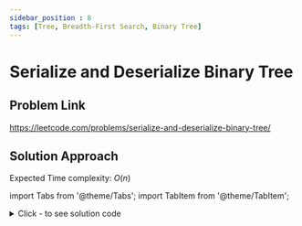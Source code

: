 ```yaml
---
sidebar_position : 8
tags: [Tree, Breadth-First Search, Binary Tree]
---
```


# Serialize and Deserialize Binary Tree

## Problem Link
https://leetcode.com/problems/serialize-and-deserialize-binary-tree/

## Solution Approach

Expected Time complexity: $O(n)$

import Tabs from '@theme/Tabs';
import TabItem from '@theme/TabItem';

<details><summary>Click - to see solution code</summary>

<Tabs>
<TabItem value="cpp" label="C++">

```cpp
class Codec {
   public:
    string s = "";
    void serial(TreeNode* root) {
        string a = to_string(root->val);
        s += a;
        if (root->left) {
            s += "L(";
            serial(root->left);
            s.push_back(')');
        }
        if (root->right) {
            s += "R(";
            serial(root->right);
            s.push_back(')');
        }
    }

    string serialize(TreeNode* root) {
        if (!root) return "";
        serial(root);
        cout << s << "\n";
        return s;
    }

    string d;
    TreeNode* deserial(int& i) {
        int j = i;
        while ((d[j] >= '0' && d[j] <= '9') || d[j] == '-') j++;
        string num(d.begin() + i, d.begin() + j);
        int val = stoi(num);
        TreeNode* root = new TreeNode(val);
        i = j;
        if (d[i] == 'L') {
            i += 2;
            root->left = deserial(i);
            i++;
        }
        if (d[i] == 'R') {
            i += 2;
            root->right = deserial(i);
            i++;
        }
        return root;
    }

    TreeNode* deserialize(string data) {
        if (data.length() == 0) return NULL;
        this->d = data;
        int j = 0;
        return deserial(j);
    }
};
```
</TabItem>
</Tabs>

</details>
